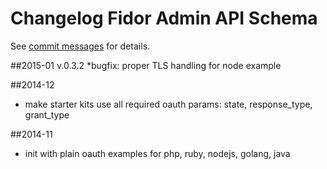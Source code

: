 # Changelog Fidor Admin API Schema
See [commit messages](https://github.com/fidor/fidor_starter_kits/commits/) for details.

##2015-01 v.0.3.2
*bugfix: proper TLS handling for node example

##2014-12

* make starter kits use all required oauth params: state, response_type, grant_type


##2014-11

* init with plain oauth examples for php, ruby, nodejs, golang, java
